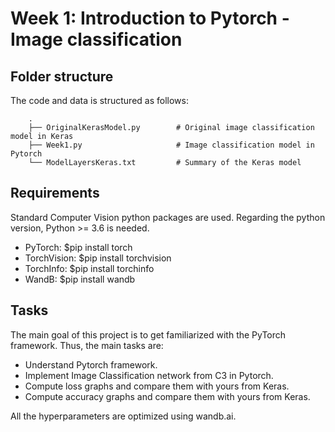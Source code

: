 # Week 1: Introduction to Pytorch - Image classification

## Folder structure 
The code and data is structured as follows:

        .
        ├── OriginalKerasModel.py        # Original image classification model in Keras
        ├── Week1.py                     # Image classification model in Pytorch
        └── ModelLayersKeras.txt         # Summary of the Keras model

## Requirements
Standard Computer Vision python packages are used. Regarding the python version, Python >= 3.6 is needed.

- PyTorch: $pip install torch
- TorchVision: $pip install torchvision
- TorchInfo: $pip install torchinfo
- WandB: $pip install wandb


## Tasks
The main goal of this project is to get familiarized with the PyTorch framework. Thus, the main tasks are:

- Understand Pytorch framework.
- Implement Image Classification network from C3 in Pytorch.
- Compute loss graphs and compare them with yours from Keras.
- Compute accuracy graphs and compare them with yours from Keras.

All the hyperparameters are optimized using wandb.ai.
